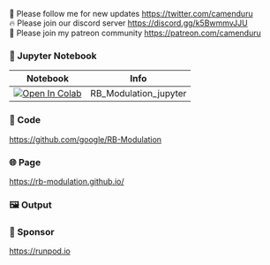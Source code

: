 🐣 Please follow me for new updates https://twitter.com/camenduru <br />
🔥 Please join our discord server https://discord.gg/k5BwmmvJJU <br />
🥳 Please join my patreon community https://patreon.com/camenduru <br />

### 🍊 Jupyter Notebook

| Notebook | Info
| --- | --- |
[![Open In Colab](https://colab.research.google.com/assets/colab-badge.svg)](https://colab.research.google.com/github/camenduru/RB-Modulation-jupyter/blob/main/RB_Modulation_jupyter.ipynb) | RB_Modulation_jupyter

### 🧬 Code
https://github.com/google/RB-Modulation

### 🌐 Page
https://rb-modulation.github.io/

### 🖼 Output

### 🏢 Sponsor
https://runpod.io
